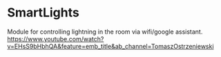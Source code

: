 # SmartLights
 Module for controlling lightning in the room via wifi/google assistant.
https://www.youtube.com/watch?v=EHsS9bHbhQA&feature=emb_title&ab_channel=TomaszOstrzeniewski